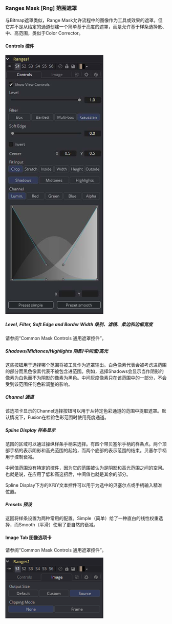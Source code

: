 ### Ranges Mask [Rng] 范围遮罩

与Bitmap遮罩类似，Range Mask允许流程中的图像作为工具或效果的遮罩。但它并不是从给定的通道创建一个简单基于亮度的遮罩，而是允许基于样条选择低、中、高范围，类似于Color Corrector。

#### Controls 控件

![Rng_Controls](images/Rng_Controls.jpg)

##### Level, Filter, Soft Edge and Border Width 级别、滤镜、柔边和边框宽度

请参阅“Common Mask Controls 通用遮罩控件”。

##### Shadows/Midtones/Highlights 阴影/中间值/高光

这些按钮用于选择哪个范围将被工具作为遮罩输出。白色像素代表会被考虑进范围的部分而黑色像素代表不被包含进范围。例如，选择Shadows会显示当作阴影的像素为白色而不为阴影的像素为黑色。中间灰度像素只在该范围中的一部分，不会受到该范围任何色彩调整的影响。

##### Channel 通道

该选项卡显示的Channel选择按钮可以用于从特定色彩通道的范围中提取遮罩。默认情况下，Fusion在检验色彩范围时使用亮度通道。

##### Spline Display 样条显示

范围的区域可以通过操纵样条手柄来选择。有四个带贝塞尔手柄的样条点。两个顶部手柄的表示阴影和高光范围的起始，而两个底部的表示范围的结束。贝塞尔手柄用于控制衰减。

中间值范围没有特定的控件，因为它的范围被认为是阴影和高光范围之间的空间。也就是说，在应用了低和高这招后，中间值也就是其余的部分。

Spline Display下方的X和Y文本控件可以用于为选中的贝塞尔点或手柄输入精准位置。

##### Presets 预设

这回将样条设置为两种常用的配置。Simple（简单）给了一种直白的线性权重选择，而Smooth（平滑）使用了更自然的衰减。

#### Image Tab 图像选项卡

请参阅“Common Mask Controls 通用遮罩控件”。

![Rng_ImageTab](images/Rng_ImageTab.png)